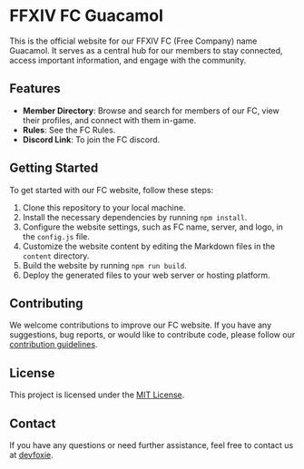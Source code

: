 # FFXIV FC Guacamol

This is the official website for our FFXIV FC (Free Company) name Guacamol. It serves as a central hub for our members to stay connected, access important information, and engage with the community.

## Features

- **Member Directory**: Browse and search for members of our FC, view their profiles, and connect with them in-game.
- **Rules**: See the FC Rules.
- **Discord Link**: To join the FC discord.

## Getting Started

To get started with our FC website, follow these steps:

1. Clone this repository to your local machine.
2. Install the necessary dependencies by running `npm install`.
3. Configure the website settings, such as FC name, server, and logo, in the `config.js` file.
4. Customize the website content by editing the Markdown files in the `content` directory.
5. Build the website by running `npm run build`.  
6. Deploy the generated files to your web server or hosting platform.

## Contributing

We welcome contributions to improve our FC website. If you have any suggestions, bug reports, or would like to contribute code, please follow our [contribution guidelines](CONTRIBUTING.md).

## License

This project is licensed under the [MIT License](LICENSE).

## Contact

If you have any questions or need further assistance, feel free to contact us at [devfoxie](mailto:hmerniz.dev@gmail.com).
